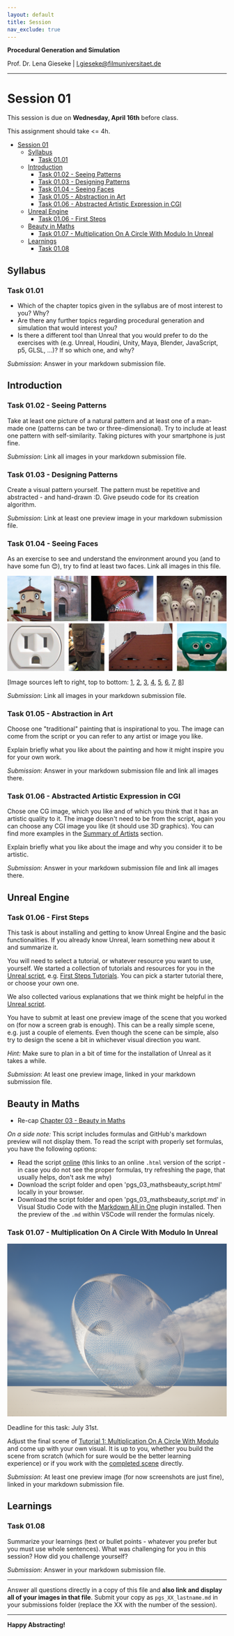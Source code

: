 ```yaml
---
layout: default
title: Session
nav_exclude: true
---
```


**Procedural Generation and Simulation**  


Prof. Dr. Lena Gieseke \| l.gieseke@filmuniversitaet.de  

---

# Session 01 

This session is due on **Wednesday, April 16th** before class.

This assignment should take <= 4h. 

* [Session 01](#session-01)
    * [Syllabus](#syllabus)
        * [Task 01.01](#task-0101)
    * [Introduction](#introduction)
        * [Task 01.02 - Seeing Patterns](#task-0102---seeing-patterns)
        * [Task 01.03 - Designing Patterns](#task-0103---designing-patterns)
        * [Task 01.04 - Seeing Faces](#task-0104---seeing-faces)
        * [Task 01.05 - Abstraction in Art](#task-0105---abstraction-in-art)
        * [Task 01.06 - Abstracted Artistic Expression in CGI](#task-0106---abstracted-artistic-expression-in-cgi)
    * [Unreal Engine](#unreal-engine)
        * [Task 01.06 - First Steps](#task-0106---first-steps)
    * [Beauty in Maths](#beauty-in-maths)
        * [Task 01.07 - Multiplication On A Circle With Modulo In Unreal](#task-0107---multiplication-on-a-circle-with-modulo-in-unreal)
    * [Learnings](#learnings)
        * [Task 01.08](#task-0108)


## Syllabus

### Task 01.01

* Which of the chapter topics given in the syllabus are of most interest to you? Why?
* Are there any further topics regarding procedural generation and simulation that would interest you?
* Is there a different tool than Unreal that you would prefer to do the exercises with (e.g. Unreal, Houdini, Unity, Maya, Blender, JavaScript, p5, GLSL, ...)? If so which one, and why?

*Submission*: Answer in your markdown submission file.  

## Introduction

### Task 01.02 - Seeing Patterns

Take at least one picture of a natural pattern and at least one of a man-made one (patterns can be two or three-dimensional). Try to include at least one pattern with self-similarity. Taking pictures with your smartphone is just fine. 

*Submission*: Link all images in your markdown submission file.  


### Task 01.03 - Designing Patterns

Create a visual pattern yourself. The pattern must be repetitive and abstracted - and hand-drawn :D. 
Give pseudo code for its creation algorithm.

*Submission*: Link at least one preview image in your markdown submission file.  


### Task 01.04 - Seeing Faces

As an exercise to see and understand the environment around you (and to have some fun 😊), try to find at least two faces. Link all images in this file.

![faces_around_us](img/faces.png)

[Image sources left to right, top to bottom: [1](https://www.google.com/imgres?imgurl=https%3A%2F%2Fpbs.twimg.com%2Fprofile_images%2F378800000719377900%2F45f6f5459fe0d5678de052e8741700d0_400x400.jpeg&imgrefurl=https%3A%2F%2Ftwitter.com%2Ffacespics&docid=JoT1wUHfRfTWbM&tbnid=x30M4EKn_ft1wM%3A&vet=10ahUKEwisyqXc27_hAhXGJlAKHXNpArEQMwg_KAAwAA..i&w=400&h=400&bih=915&biw=1680&q=faces%20in%20things&ved=0ahUKEwisyqXc27_hAhXGJlAKHXNpArEQMwg_KAAwAA&iact=mrc&uact=8#h=400&imgdii=PorYURvb5HYYdM:&vet=10ahUKEwisyqXc27_hAhXGJlAKHXNpArEQMwg_KAAwAA..i&w=400), [2](https://www.themarysue.com/things-that-look-like-faces-pareidolia/), [3](https://www.themarysue.com/things-that-look-like-faces-pareidolia/), [4](http://www.abovetopsecret.com/forum/thread1159632/pg1), [5](https://lockerdome.com/buzzfeed.com/6814745186674964), [6](https://twitter.com/FacesPics/status/1086717380837953536), [7](https://laughingsquid.com/faces-in-things-funny-photos-of-objects-that-appear-to-have-faces/), [8](https://twitter.com/facespixx)]

*Submission*: Link all images in your markdown submission file.  


### Task 01.05 - Abstraction in Art

Choose one "traditional" painting that is inspirational to you. The image can come from the script or you can refer to any artist or image you like.  

Explain briefly what you like about the painting and how it might inspire you for your own work.

*Submission*: Answer in your markdown submission file and link all images there.  



### Task 01.06 - Abstracted Artistic Expression in CGI

Chose one CG image, which you like and of which you think that it has an artistic quality to it. The image doesn't need to be from the script, again you can choose any CGI image you like (it should use 3D graphics). You can find more examples in the [Summary of Artists](../../02_scripts/pgs_01_intro_script.md#summary-of-artists) section.  

Explain briefly what you like about the image and why you consider it to be artistic. 

*Submission*: Answer in your markdown submission file and link all images there.  


## Unreal Engine

### Task 01.06 - First Steps

This task is about installing and getting to know Unreal Engine and the basic functionalities. If you already know Unreal, learn something new about it and summarize it. 

You will need to select a tutorial, or whatever resource you want to use, yourself. We started a collection of tutorials and resources for you in the [Unreal script](../../02_scripts/pgs_02_unreal_script.md), e.g. [First Steps Tutorials](../../02_scripts/pgs_02_unreal_script.md#first-steps-tutorials). You can pick a starter tutorial there, or choose your own one. 

We also collected various explanations that we think might be helpful in the [Unreal script](../../02_scripts/pgs_02_unreal_script.md).
  
You have to submit at least one preview image of the scene that you worked on (for now a screen grab is enough). This can be a really simple scene, e.g. just a couple of elements. Even though the scene can be simple, also try to design the scene a bit in whichever visual direction you want.
  

*Hint:* Make sure to plan in a bit of time for the installation of Unreal as it takes a while.

*Submission*: At least one preview image, linked in your markdown submission file.  

## Beauty in Maths

* Re-cap [Chapter 03 - Beauty in Maths](../../02_scripts/pgs_03_mathsbeauty_script.html)

*On a side note:* This script includes formulas and GitHub's markdown preview will not display them. To read the script with properly set formulas, you have the following options:

* Read the script [online](../../02_scripts/pgs_03_mathsbeauty_script.html) (this links to an online `.html` version of the script - in case you do not see the proper formulas, try refreshing the page, that usually helps, don't ask me why)
* Download the script folder and open 'pgs_03_mathsbeauty_script.html' locally in your browser.
* Download the script folder and open 'pgs_03_mathsbeauty_script.md' in Visual Studio Code with the [Markdown All in One](https://marketplace.visualstudio.com/items?itemName=yzhang.markdown-all-in-one) plugin installed. Then the preview of the `.md` within VSCode will render the formulas nicely.

### Task 01.07 - Multiplication On A Circle With Modulo In Unreal

![](./pgs_tutorial_multicircle/img/pgs_t1_multicircle_02.png)

Deadline for this task: July 31st.

Adjust the final scene of [Tutorial 1: Multiplication On A Circle With Modulo](./pgs_tutorial_multicircle/pgs_tutorial_multicircle.md) and come up with your own visual. It is up to you, whether you build the scene from scratch (which for sure would be the better learning experience) or if you work with the [completed scene](https://github.com/ctechfilmuniversity/lecture_ss24_procedural_generation_and_simulation/blob/main/docs/01_sessions/01/pgs_tutorial_multicircle/pgs_tutorial_multicircle.zip) directly.


*Submission*: At least one preview image (for now screenshots are just fine), linked in your markdown submission file.  

## Learnings

### Task 01.08

Summarize your learnings (text or bullet points - whatever you prefer but you must use whole sentences). What was challenging for you in this session? How did you challenge yourself?

*Submission*: Answer in your markdown submission file.  

---
  
Answer all questions directly in a copy of this file and **also link and display all of your images in that file**. Submit your copy as `pgs_XX_lastname.md` in your submissions folder (replace the XX with the number of the session). 
  

---

**Happy Abstracting!**

